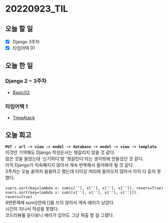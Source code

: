 # 20220923_TIL
## 오늘 할 일
- [X] Django 3주차
- [X] 타임어택 01

## 오늘 한 일
### Django 2 ~ 3주차
- [Basic03](/Python/Django/Basic03.md)

### 타임어택 1
- [TimeAtack](/Algorithm/TimeAtack/01.py)

## 오늘 회고
**`MVT : url -> view -> model -> database -> model -> view -> template`** <br>
이것만 기억해도 Django 작성순서는 헷갈리지 않을 것 같다.<br>
많은 것을 들었는데 '신기하다'랑 '헷갈린다'라는 생각밖에 안들었던 것 같다.<br>
아직 Django가 익숙해지지 않아서 계속 반복해서 들어봐야 될 것 같다.<br>
3주차는 오늘 끝까지 들을려고 했는데 더이상 머리에 들어오지 않아서 아직 다 듣지 못했다.<br>
<br>
`suers.sort(key=lambda x: sum(x[''], x[''], x[''], x['']). revers=True)`<br>
`suers.sort(key=lambda x: sum([x[''], x[''], x[''], x['']]). revers=True)`<br>
4번문제에  sum()안에 []를 쓰지 않아서 계속 에러가 났었다.<br>
시간이 지나서 작성을 못했다.<br>
코드리뷰를 듣다보니 에러가 있어도 그냥 제출 할 걸 그랬다.
<br>
